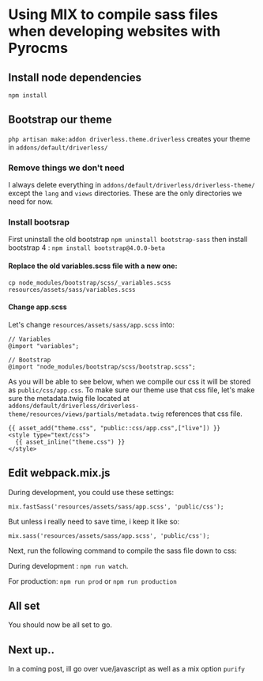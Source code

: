 # Using MIX to compile sass files when developing websites with Pyrocms

## Install node dependencies
`npm install`

## Bootstrap our theme
`php artisan make:addon driverless.theme.driverless` creates your theme in `addons/default/driverless/`

### Remove things we don't need
I always delete everything in `addons/default/driverless/driverless-theme/` except the `lang` and `views` directories. These are the only directories we need for now.

### Install bootsrap
First uninstall the old bootstrap `npm uninstall bootstrap-sass` then install bootstrap 4 :  `npm install bootstrap@4.0.0-beta`

#### Replace the old variables.scss file with a new one:  

`cp node_modules/bootstrap/scss/_variables.scss resources/assets/sass/variables.scss`


#### Change app.scss
Let's change `resources/assets/sass/app.scss` into:


`// Variables`  
`@import "variables";`

`// Bootstrap`  
`@import "node_modules/bootstrap/scss/bootstrap.scss";`


As you will be able to see below, when we compile our css it will be stored as `public/css/app.css`. To make sure our theme use that css file, let's make sure the metadata.twig file located at `addons/default/driverless/driverless-theme/resources/views/partials/metadata.twig` references that css file.


`{{ asset_add("theme.css", "public::css/app.css",["live"]) }}`  
`<style type="text/css">`  
`  {{ asset_inline("theme.css") }}`  
`</style>`  


## Edit webpack.mix.js

During development, you could use these settings:

```
mix.fastSass('resources/assets/sass/app.scss', 'public/css');
```

But unless i really need to save time, i keep it like so:

```
mix.sass('resources/assets/sass/app.scss', 'public/css');
```

Next, run the following command to compile the sass file down to css:

During development : `npm run watch`.

For production: `npm run prod` or `npm run production` 

## All set
You should now be all set to go.

## Next up..
In a coming post, ill go over vue/javascript as well as a mix option `purify`
